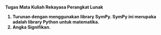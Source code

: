 <b>Tugas Mata Kuliah Rekayasa Perangkat Lunak<b>
  1. Turunan dengan menggunakan library SymPy. SymPy ini merupaka adalah library Python untuk matematika.
  2. Angka Signifikan.
